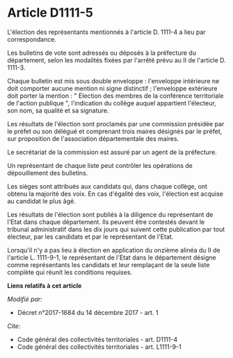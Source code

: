 # Article D1111-5

L'élection des représentants mentionnés à l'article D. 1111-4 a lieu par correspondance.

Les bulletins de vote sont adressés ou déposés à la préfecture du département, selon les modalités fixées par l'arrêté prévu
au II de l'article D. 1111-3.

Chaque bulletin est mis sous double enveloppe : l'enveloppe intérieure ne doit comporter aucune mention ni signe distinctif ;
l'enveloppe extérieure doit porter la mention : " Election des membres de la conférence territoriale de l'action publique ",
l'indication du collège auquel appartient l'électeur, son nom, sa qualité et sa signature.

Les résultats de l'élection sont proclamés par une commission présidée par le préfet ou son délégué et comprenant trois
maires désignés par le préfet, sur proposition de l'association départementale des maires.

Le secrétariat de la commission est assuré par un agent de la préfecture.

Un représentant de chaque liste peut contrôler les opérations de dépouillement des bulletins.

Les sièges sont attribués aux candidats qui, dans chaque collège, ont obtenu la majorité des voix. En cas d'égalité des voix,
l'élection est acquise au candidat le plus âgé.

Les résultats de l'élection sont publiés à la diligence du représentant de l'Etat dans chaque département. Ils peuvent être
contestés devant le tribunal administratif dans les dix jours qui suivent cette publication par tout électeur, par les
candidats et par le représentant de l'Etat.

Lorsqu'il n'y a pas lieu à élection en application du onzième alinéa du II de l'article L. 1111-9-1, le représentant de
l'Etat dans le département désigne comme représentants les candidats et leur remplaçant de la seule liste complète qui réunit
les conditions requises.

**Liens relatifs à cet article**

_Modifié par_:

  - Décret n°2017-1684 du 14 décembre 2017 - art. 1

_Cite_:

  - Code général des collectivités territoriales - art. D1111-4
  - Code général des collectivités territoriales - art. L1111-9-1
